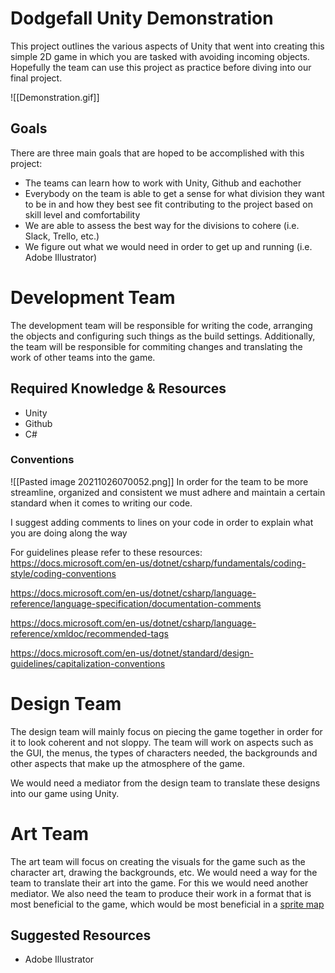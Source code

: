# Dodgefall Unity Demonstration
This project outlines the various aspects of Unity that went into creating this simple 2D game in which you are tasked with avoiding incoming objects. Hopefully the team can use this project as practice before diving into our final project.

![[Demonstration.gif]]
## Goals
There are three main goals that are hoped to be accomplished with this project:
- The teams can learn how to work with Unity, Github and eachother
- Everybody on the team is able to get a sense for what division they want to be in and how they best see fit contributing to the project based on skill level and comfortability
- We are able to assess the best way for the divisions to cohere (i.e. Slack, Trello, etc.)
- We figure out what we would need in order to get up and running (i.e. Adobe Illustrator)

# Development Team
The development team will be responsible for writing the code, arranging the objects and configuring such things as the build settings. Additionally, the team will be responsible for commiting changes and translating the work of other teams into the game.

## Required Knowledge & Resources
- Unity
- Github
- C#

### Conventions
![[Pasted image 20211026070052.png]]
In order for the team to be more streamline, organized and consistent we must adhere and maintain a certain standard when it comes to writing our code.

I suggest adding comments to lines on your code in order to explain what you are doing along the way

For guidelines please refer to these resources:
https://docs.microsoft.com/en-us/dotnet/csharp/fundamentals/coding-style/coding-conventions

https://docs.microsoft.com/en-us/dotnet/csharp/language-reference/language-specification/documentation-comments

https://docs.microsoft.com/en-us/dotnet/csharp/language-reference/xmldoc/recommended-tags

https://docs.microsoft.com/en-us/dotnet/standard/design-guidelines/capitalization-conventions


# Design Team
The design team will mainly focus on piecing the game together in order for it to look coherent and not sloppy. The team will work on aspects such as the GUI, the menus, the types of characters needed, the backgrounds and other aspects that make up the atmosphere of the game.

We would need a mediator from the design team to translate these designs into our game using Unity.

# Art Team
The art team will focus on creating the visuals for the game such as the character art, drawing the backgrounds, etc. We would need a way for the team to translate their art into the game. For this we would need another mediator. We also need the team to produce their work in a format that is most beneficial to the game, which would be most beneficial in a [sprite map](https://www.codeandweb.com/texturepacker/tutorials/how-to-create-a-sprite-sheet)

## Suggested Resources
- Adobe Illustrator